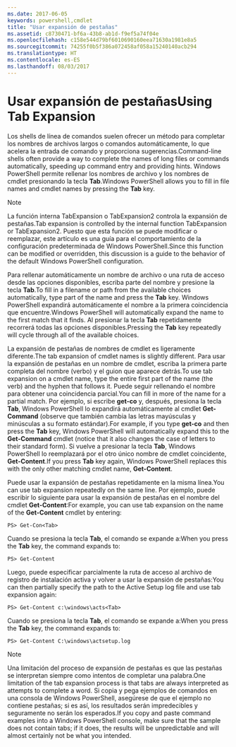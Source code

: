 ```yaml
---
ms.date: 2017-06-05
keywords: powershell,cmdlet
title: "Usar expansión de pestañas"
ms.assetid: c8730471-bf6a-43b8-ab1d-f9ef5a74f04e
ms.openlocfilehash: c158e544d79bf6010690160eea71630a1981e8a5
ms.sourcegitcommit: 74255f0b5f386a072458af058a15240140acb294
ms.translationtype: HT
ms.contentlocale: es-ES
ms.lasthandoff: 08/03/2017
---
```

# <a name="using-tab-expansion"></a><span data-ttu-id="105a3-103">Usar expansión de pestañas</span><span class="sxs-lookup"><span data-stu-id="105a3-103">Using Tab Expansion</span></span>
<span data-ttu-id="105a3-104">Los shells de línea de comandos suelen ofrecer un método para completar los nombres de archivos largos o comandos automáticamente, lo que acelera la entrada de comando y proporciona sugerencias.</span><span class="sxs-lookup"><span data-stu-id="105a3-104">Command-line shells often provide a way to complete the names of long files or commands automatically, speeding up command entry and providing hints.</span></span> <span data-ttu-id="105a3-105">Windows PowerShell permite rellenar los nombres de archivo y los nombres de cmdlet presionando la tecla **Tab**.</span><span class="sxs-lookup"><span data-stu-id="105a3-105">Windows PowerShell allows you to fill in file names and cmdlet names by pressing the **Tab** key.</span></span>

> [!NOTE]
> <span data-ttu-id="105a3-106">La función interna TabExpansion o TabExpansion2 controla la expansión de pestañas.</span><span class="sxs-lookup"><span data-stu-id="105a3-106">Tab expansion is controlled by the internal function TabExpansion or TabExpansion2.</span></span> <span data-ttu-id="105a3-107">Puesto que esta función se puede modificar o reemplazar, este artículo es una guía para el comportamiento de la configuración predeterminada de Windows PowerShell.</span><span class="sxs-lookup"><span data-stu-id="105a3-107">Since this function can be modified or overridden, this discussion is a guide to the behavior of the default Windows PowerShell configuration.</span></span>

<span data-ttu-id="105a3-108">Para rellenar automáticamente un nombre de archivo o una ruta de acceso desde las opciones disponibles, escriba parte del nombre y presione la tecla **Tab**.</span><span class="sxs-lookup"><span data-stu-id="105a3-108">To fill in a filename or path from the available choices automatically, type part of the name and press the **Tab** key.</span></span> <span data-ttu-id="105a3-109">Windows PowerShell expandirá automáticamente el nombre a la primera coincidencia que encuentre.</span><span class="sxs-lookup"><span data-stu-id="105a3-109">Windows PowerShell will automatically expand the name to the first match that it finds.</span></span> <span data-ttu-id="105a3-110">Al presionar la tecla **Tab** repetidamente recorrerá todas las opciones disponibles.</span><span class="sxs-lookup"><span data-stu-id="105a3-110">Pressing the **Tab** key repeatedly will cycle through all of the available choices.</span></span>

<span data-ttu-id="105a3-111">La expansión de pestañas de nombres de cmdlet es ligeramente diferente.</span><span class="sxs-lookup"><span data-stu-id="105a3-111">The tab expansion of cmdlet names is slightly different.</span></span> <span data-ttu-id="105a3-112">Para usar la expansión de pestañas en un nombre de cmdlet, escriba la primera parte completa del nombre (verbo) y el guion que aparece detrás.</span><span class="sxs-lookup"><span data-stu-id="105a3-112">To use tab expansion on a cmdlet name, type the entire first part of the name (the verb) and the hyphen that follows it.</span></span> <span data-ttu-id="105a3-113">Puede seguir rellenando el nombre para obtener una coincidencia parcial.</span><span class="sxs-lookup"><span data-stu-id="105a3-113">You can fill in more of the name for a partial match.</span></span> <span data-ttu-id="105a3-114">Por ejemplo, si escribe **get-co** y, después, presiona la tecla **Tab**, Windows PowerShell lo expandirá automáticamente al cmdlet **Get-Command** (observe que también cambia las letras mayúsculas y minúsculas a su formato estándar).</span><span class="sxs-lookup"><span data-stu-id="105a3-114">For example, if you type **get-co** and then press the **Tab** key, Windows PowerShell will automatically expand this to the **Get-Command** cmdlet (notice that it also changes the case of letters to their standard form).</span></span> <span data-ttu-id="105a3-115">Si vuelve a presionar la tecla **Tab**, Windows PowerShell lo reemplazará por el otro único nombre de cmdlet coincidente, **Get-Content**.</span><span class="sxs-lookup"><span data-stu-id="105a3-115">If you press **Tab** key again, Windows PowerShell replaces this with the only other matching cmdlet name, **Get-Content**.</span></span>

<span data-ttu-id="105a3-116">Puede usar la expansión de pestañas repetidamente en la misma línea.</span><span class="sxs-lookup"><span data-stu-id="105a3-116">You can use tab expansion repeatedly on the same line.</span></span> <span data-ttu-id="105a3-117">Por ejemplo, puede escribir lo siguiente para usar la expansión de pestañas en el nombre del cmdlet **Get-Content**:</span><span class="sxs-lookup"><span data-stu-id="105a3-117">For example, you can use tab expansion on the name of the **Get-Content** cmdlet by entering:</span></span>

```
PS> Get-Con<Tab>
```

<span data-ttu-id="105a3-118">Cuando se presiona la tecla **Tab**, el comando se expande a:</span><span class="sxs-lookup"><span data-stu-id="105a3-118">When you press the **Tab** key, the command expands to:</span></span>

```
PS> Get-Content
```

<span data-ttu-id="105a3-119">Luego, puede especificar parcialmente la ruta de acceso al archivo de registro de instalación activa y volver a usar la expansión de pestañas:</span><span class="sxs-lookup"><span data-stu-id="105a3-119">You can then partially specify the path to the Active Setup log file and use tab expansion again:</span></span>

```
PS> Get-Content c:\windows\acts<Tab>
```

<span data-ttu-id="105a3-120">Cuando se presiona la tecla **Tab**, el comando se expande a:</span><span class="sxs-lookup"><span data-stu-id="105a3-120">When you press the **Tab** key, the command expands to:</span></span>

```
PS> Get-Content C:\windows\actsetup.log
```

> [!NOTE]
> <span data-ttu-id="105a3-121">Una limitación del proceso de expansión de pestañas es que las pestañas se interpretan siempre como intentos de completar una palabra.</span><span class="sxs-lookup"><span data-stu-id="105a3-121">One limitation of the tab expansion process is that tabs are always interpreted as attempts to complete a word.</span></span> <span data-ttu-id="105a3-122">Si copia y pega ejemplos de comandos en una consola de Windows PowerShell, asegúrese de que el ejemplo no contiene pestañas; si es así, los resultados serán impredecibles y seguramente no serán los esperados.</span><span class="sxs-lookup"><span data-stu-id="105a3-122">If you copy and paste command examples into a Windows PowerShell console, make sure that the sample does not contain tabs; if it does, the results will be unpredictable and will almost certainly not be what you intended.</span></span>

